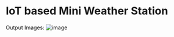 # IoT based Mini Weather Station 
Output Images: 
![image](https://github.com/Marcia1999/IoTbasedWeatherStation/assets/63154325/4de883f9-b7cc-40a5-99b6-e431c119411c)

